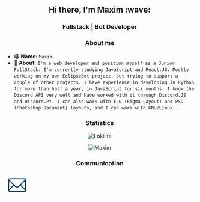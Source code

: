 <h2 align="center"> Hi there, I'm Maxim :wave:</h2>
<h3 align="center"> Fullstack | Bot Developer</h3>

<h3 align="center"> About me</h3>

- **😀 Name:** `Maxim`.
- **💬 About:** `I'm a web developer and position myself as a Junior FullStack. I'm currently studying JavaScript and React.JS. Mostly working on my own EclipseBot project, but trying to support a couple of other projects. I have experience in developing in Python for more than half a year, in JavaScript for six months. I know the Discord API very well and have worked with it through Discord.JS and Discord.PY. I can also work with FLG (Figma Layout) and PSD (Photoshop Document) layouts, and I can work with GNU/Linux.`

<h3 align="center"> Statistics</h3>
<p align="center"><img src="https://komarev.com/ghpvc/?username=Lokilife&style=flat-square&color=red" alt="Lokilife"/></p>
<p align="center"><img src="https://github-readme-stats.vercel.app/api?username=Lokilife&show_icons=true" alt="Maxim"/></p>

<h3 align="center"> Communication</h3>
<a href="mailto:maxim@lokilife.fun"><img align="center" src="https://raw.githubusercontent.com/Lokilife/Lokilife/main/icons/mail.png" height="64" width="64" alt="Mail" /></a>
